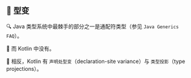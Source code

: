 ## 🧬 型变

🔍 Java 类型系统中最棘手的部分之一是通配符类型（参见 `Java Generics FAQ`）。

🚫 而 Kotlin 中没有。


🔄 相反，Kotlin 有 `声明处型变`（declaration-site variance）与 `类型投影`（type projections）。

